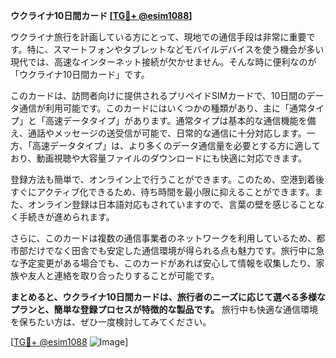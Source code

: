 **ウクライナ10日間カード [[TG💪+ @esim1088](https://t.me/s/esim1088)]**

ウクライナ旅行を計画している方にとって、現地での通信手段は非常に重要です。特に、スマートフォンやタブレットなどモバイルデバイスを使う機会が多い現代では、高速なインターネット接続が欠かせません。そんな時に便利なのが「ウクライナ10日間カード」です。

このカードは、訪問者向けに提供されるプリペイドSIMカードで、10日間のデータ通信が利用可能です。このカードにはいくつかの種類があり、主に「通常タイプ」と「高速データタイプ」があります。通常タイプは基本的な通信機能を備え、通話やメッセージの送受信が可能で、日常的な通信に十分対応します。一方、「高速データタイプ」は、より多くのデータ通信量を必要とする方に適しており、動画視聴や大容量ファイルのダウンロードにも快適に対応できます。

登録方法も簡単で、オンライン上で行うことができます。このため、空港到着後すぐにアクティブ化できるため、待ち時間を最小限に抑えることができます。また、オンライン登録は日本語対応もされていますので、言葉の壁を感じることなく手続きが進められます。

さらに、このカードは複数の通信事業者のネットワークを利用しているため、都市部だけでなく田舎でも安定した通信環境が得られる点も魅力です。旅行中に急な予定変更がある場合でも、このカードがあれば安心して情報を収集したり、家族や友人と連絡を取り合ったりすることが可能です。

**まとめると、ウクライナ10日間カードは、旅行者のニーズに応じて選べる多様なプランと、簡単な登録プロセスが特徴的な製品です。** 旅行中も快適な通信環境を保ちたい方は、ぜひ一度検討してみてください。

[[TG💪+ @esim1088](https://t.me/s/esim1088) ![Image](https://i.postimg.cc/Y0z9fWf4/image.png)]